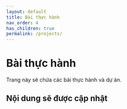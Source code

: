 ```yaml
---
layout: default
title: Bài thực hành
nav_order: 4
has_children: true
permalink: /projects/
---
```


# Bài thực hành

Trang này sẽ chứa các bài thực hành và dự án.

## Nội dung sẽ được cập nhật
